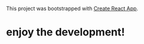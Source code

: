 This project was bootstrapped with [Create React App](https://github.com/facebookincubator/create-react-app).


# enjoy the development!
